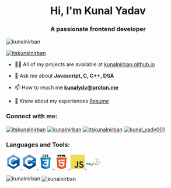 <h1 align="center">Hi, I'm Kunal Yadav</h1>
<h3 align="center">A passionate frontend developer</h3>

<p align="left"> <img src="https://komarev.com/ghpvc/?username=kunalnirban&label=Profile%20views&color=0e75b6&style=flat" alt="kunalnirban" /> </p>

<p align="left"> <a href="https://twitter.com/itskunalnirban" target="blank"><img src="https://img.shields.io/twitter/follow/itskunalnirban?logo=twitter&style=for-the-badge" alt="itskunalnirban" /></a> </p>

- 👨‍💻 All of my projects are available at [kunalnirban.github.io](https://kunalnirban.github.io/)

- 💬 Ask me about **Javascript, C, C++, DSA**

- 📫 How to reach me **kunalydv@proton.me**

- 📄 Know about my experiences [Resume](https://kunalnirban.github.io/Projects/Portfolio/Media/Kunal%E2%80%99s%20resume%20format%201%20(Soft%20Copy).pdf)

<h3 align="left">Connect with me:</h3>
<p align="left">
<a href="https://twitter.com/itskunalnirban" target="blank"><img align="center" src="https://raw.githubusercontent.com/rahuldkjain/github-profile-readme-generator/master/src/images/icons/Social/twitter.svg" alt="itskunalnirban" height="30" width="40" /></a>
<a href="https://linkedin.com/in/kunalnirban" target="blank"><img align="center" src="https://raw.githubusercontent.com/rahuldkjain/github-profile-readme-generator/master/src/images/icons/Social/linked-in-alt.svg" alt="kunalnirban" height="30" width="40" /></a>
<a href="https://fb.com/itskunalnirban" target="blank"><img align="center" src="https://raw.githubusercontent.com/rahuldkjain/github-profile-readme-generator/master/src/images/icons/Social/facebook.svg" alt="itskunalnirban" height="30" width="40" /></a>
<a href="https://instagram.com/kunal_ydv001" target="blank"><img align="center" src="https://raw.githubusercontent.com/rahuldkjain/github-profile-readme-generator/master/src/images/icons/Social/instagram.svg" alt="kunal_yadv001" height="30" width="40" /></a>
</p>

<h3 align="left">Languages and Tools:</h3>
<p align="left"> <a href="https://www.cprogramming.com/" target="_blank" rel="noreferrer"> <img src="https://raw.githubusercontent.com/devicons/devicon/master/icons/c/c-original.svg" alt="c" width="40" height="40"/> </a> <a href="https://www.w3schools.com/cpp/" target="_blank" rel="noreferrer"> <img src="https://raw.githubusercontent.com/devicons/devicon/master/icons/cplusplus/cplusplus-original.svg" alt="cplusplus" width="40" height="40"/> </a> <a href="https://www.w3schools.com/css/" target="_blank" rel="noreferrer"> <img src="https://raw.githubusercontent.com/devicons/devicon/master/icons/css3/css3-original-wordmark.svg" alt="css3" width="40" height="40"/> </a> <a href="https://www.w3.org/html/" target="_blank" rel="noreferrer"> <img src="https://raw.githubusercontent.com/devicons/devicon/master/icons/html5/html5-original-wordmark.svg" alt="html5" width="40" height="40"/> </a> <a href="https://developer.mozilla.org/en-US/docs/Web/JavaScript" target="_blank" rel="noreferrer"> <img src="https://raw.githubusercontent.com/devicons/devicon/master/icons/javascript/javascript-original.svg" alt="javascript" width="40" height="40"/> </a> <a href="https://www.mysql.com/" target="_blank" rel="noreferrer"> <img src="https://raw.githubusercontent.com/devicons/devicon/master/icons/mysql/mysql-original-wordmark.svg" alt="mysql" width="40" height="40"/> </a> </p>

<p><img align="left" src="https://github-readme-stats.vercel.app/api/top-langs?username=kunalnirban&show_icons=true&locale=en&layout=compact" alt="kunalnirban" /></p>

<p>&nbsp;<img align="center" src="https://github-readme-stats.vercel.app/api?username=kunalnirban&show_icons=true&locale=en" alt="kunalnirban" /></p>
